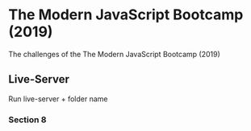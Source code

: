 # The Modern JavaScript Bootcamp (2019)

The challenges of the The Modern JavaScript Bootcamp (2019) 

## Live-Server

Run live-server + folder name

### Section 8
